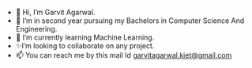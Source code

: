- 👋 Hi, I’m Garvit Agarwal.
- 👀 I’m in second year pursuing my Bachelors in Computer Science And Engineering.
- 🌱 I’m currently learning Machine Learning.
- ✨I’m looking to collaborate on any project.
- 📫 You can reach me by this mail Id garvitagarwal.kiet@gmail.com 

<!---
Garvit414/Garvit414 is a ✨ special ✨ repository because its `README.md` (this file) appears on your GitHub profile.
You can click the Preview link to take a look at your changes.
--->
